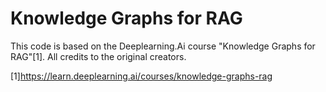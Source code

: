 # Knowledge Graphs for RAG
This code is based on the Deeplearning.Ai course "Knowledge Graphs for RAG"[1]. All credits to the original creators.

[1]https://learn.deeplearning.ai/courses/knowledge-graphs-rag